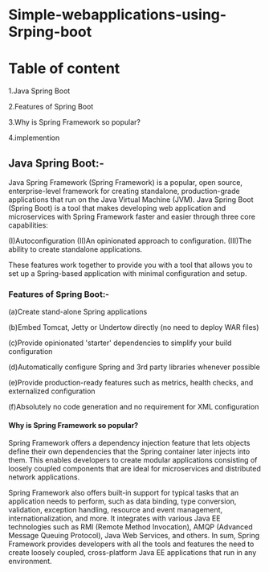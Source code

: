 # Simple-webapplications-using-Srping-boot

<h1>Table of content</h1>

1.Java Spring Boot

2.Features of Spring Boot

3.Why is Spring Framework so popular?

4.implemention






<h2>Java Spring Boot:-</h2>

Java Spring Framework (Spring Framework) is a popular, open source, enterprise-level framework for creating standalone, production-grade applications that run on the Java Virtual Machine (JVM).
Java Spring Boot (Spring Boot) is a tool that makes developing web application and microservices with Spring Framework faster and easier through three core capabilities:



(I)Autoconfiguration
(II)An opinionated approach to configuration.
(III)The ability to create standalone applications.

These features work together to provide you with a tool that allows you to set up a Spring-based application with minimal configuration and setup.






<h3>Features of Spring Boot:-</h3>

(a)Create stand-alone Spring applications

(b)Embed Tomcat, Jetty or Undertow directly (no need to deploy WAR files)

(c)Provide opinionated 'starter' dependencies to simplify your build configuration

(d)Automatically configure Spring and 3rd party libraries whenever possible

(e)Provide production-ready features such as metrics, health checks, and externalized configuration

(f)Absolutely no code generation and no requirement for XML configuration




<h4>Why is Spring Framework so popular?</h4>



Spring Framework offers a dependency injection feature that lets objects define their own dependencies that the Spring container later injects into them. This enables developers to create modular applications consisting of loosely coupled components that are ideal for microservices and distributed network applications.

Spring Framework also offers built-in support for typical tasks that an application needs to perform, such as data binding, type conversion, validation, exception handling, resource and event management, internationalization, and more. It integrates with various Java EE technologies such as RMI (Remote Method Invocation), AMQP (Advanced Message Queuing Protocol), Java Web Services, and others. In sum, Spring Framework provides developers with all the tools and features the need to create loosely coupled, cross-platform Java EE applications that run in any environment.



